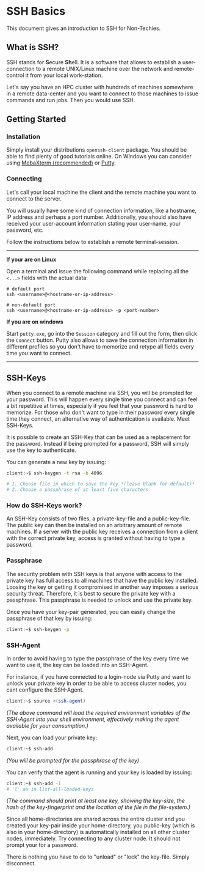 # SSH Basics

This document gives an introduction to SSH for Non-Techies.

## What is SSH?

SSH stands for **S**ecure **Sh**ell. It is a software that allows to establish a user-connection to a remote UNIX/Linux machine over the network and remote-control it from your local work-station.

Let's say you have an HPC cluster with hundreds of machines somewhere in a remote data-center and you want to connect to those machines to issue commands and run jobs. Then you would use SSH.


## Getting Started

### Installation

Simply install your distributions `openssh-client` package. You should be able to find plenty of good tutorials online.
On Windows you can consider using [MobaXterm (recommended)](../connecting/ssh-client-windows) or [Putty](https://www.putty.org/).

### Connecting

Let's call your local machine the client and the remote machine you want to connect to the server.

You will usually have some kind of connection information, like a hostname, IP address and perhaps a port number. Additionally, you should also have received your user-account information stating your user-name, your password, etc.

Follow the instructions below to establish a remote terminal-session.

----

**If your are on Linux**

Open a terminal and issue the following command while replacing all the `<...>` fields with the actual data:

```
# default port
ssh <username>@<hostname-or-ip-address>

# non-default port
ssh <username>@<hostname-or-ip-address> -p <port-number>
```

**If you are on windows**

Start `putty.exe`, go into the `Session` category and fill out the form, then click the `Connect` button.
Putty also allows to save the connection information in different profiles so you don't have to memorize and retype all fields every time you want to connect.

----

## SSH-Keys

When you connect to a remote machine via SSH, you will be prompted for your password.
This will happen every single time you connect and can feel a bit repetitive at times, especially if you feel that your password is hard to memorize.
For those who don't want to type in their password every single time they connect, an alternative way of authentication is available.
Meet SSH-Keys.

It is possible to create an SSH-Key that can be used as a replacement for the password.
Instead if being prompted for a password, SSH will simply use the key to authenticate.

You can generate a new key by issuing:

```bash
client:~$ ssh-keygen -t rsa -b 4096

# 1. Choose file in which to save the key *(leave blank for default)*
# 2. Choose a passphrase of at least five characters
```

### How do SSH-Keys work?

An SSH-Key consists of two files, a private-key-file and a public-key-file.
The public key can then be installed on an arbitrary amount of remote machines.
If a server with the public key receives a connection from a client with the correct private key, access is granted without having to type a password.

### Passphrase

The security problem with SSH keys is that anyone with access to the private key has full access to all machines that have the public key installed.
Loosing the key or getting it compromised in another way imposes a serious security threat.
Therefore, it is best to secure the private key with a passphrase.
This passphrase is needed to unlock and use the private key.

Once you have your key-pair generated, you can easily change the passphrase of that key by issuing:

```bash
client:~$ ssh-keygen -p
```

### SSH-Agent

In order to avoid having to type the passphrase of the key every time we want to use it, the key can be loaded into an SSH-Agent.

For instance, if you have connected to a login-node via Putty and want to unlock your private key in order to be able to access cluster nodes, you cant configure the SSH-Agent.

```bash
client:~$ source <(ssh-agent)
```

*(The above command will load the required environment variables of the SSH-Agent into your shell environment, effectively making the agent available for your consumption.)*

Next, you can load your private key:

```bash
client:~$ ssh-add
```

*(You will be prompted for the passphrase of the key)*

You can verify that the agent is running and your key is loaded by issuing:

```bash
client:~$ ssh-add -l
# 'l' as in list-all-loaded-keys
```

*(The command should print at least one key, showing the key-size, the hash of the key-fingerprint and the location of the file in the file-system.)*

Since all home-directories are shared across the entire cluster and you created your key-pair inside your home-directory, you public-key (which is also in your home-directory) is automatically installed on all other cluster nodes, immediately.
Try connecting to any cluster node.
It should not prompt your for a password.

There is nothing you have to do to "unload" or "lock" the key-file.
Simply disconnect.